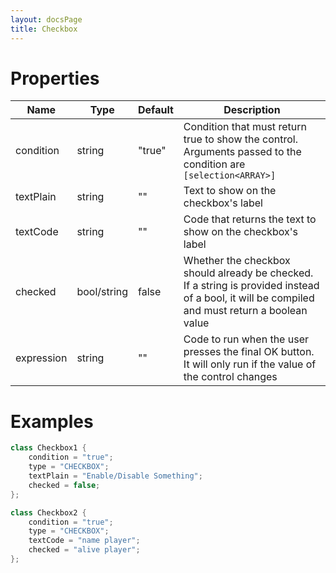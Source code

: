 ```yaml
---
layout: docsPage
title: Checkbox
---
```


# Properties

<table>
    <thead>
        <tr>
            <th>Name</th>
            <th>Type</th>
            <th>Default</th>
            <th>Description</th>
        </tr>
    </thead>
    <tbody>
        <tr>
            <td>condition</td>
            <td>string</td>
            <td>"true"</td>
            <td>Condition that must return true to show the control. Arguments passed to the condition are <code>[selection&lt;ARRAY&gt;]</code></td>
        </tr>
        <tr>
            <td>textPlain</td>
            <td>string</td>
            <td>""</td>
            <td>Text to show on the checkbox's label</td>
        </tr>
        <tr>
            <td>textCode</td>
            <td>string</td>
            <td>""</td>
            <td>Code that returns the text to show on the checkbox's label</td>
        </tr>
        <tr>
            <td>checked</td>
            <td>bool/string</td>
            <td>false</td>
            <td>Whether the checkbox should already be checked. If a string is provided instead of a bool, it will be compiled and must return a boolean value</td>
        </tr>
        <tr>
            <td>expression</td>
            <td>string</td>
            <td>""</td>
            <td>Code to run when the user presses the final OK button. It will only run if the value of the control changes</td>
        </tr>
    </tbody>
</table>

# Examples
```c++
class Checkbox1 {
    condition = "true";
    type = "CHECKBOX";
    textPlain = "Enable/Disable Something";
    checked = false;
};

class Checkbox2 {
    condition = "true";
    type = "CHECKBOX";
    textCode = "name player";
    checked = "alive player";
};
```
